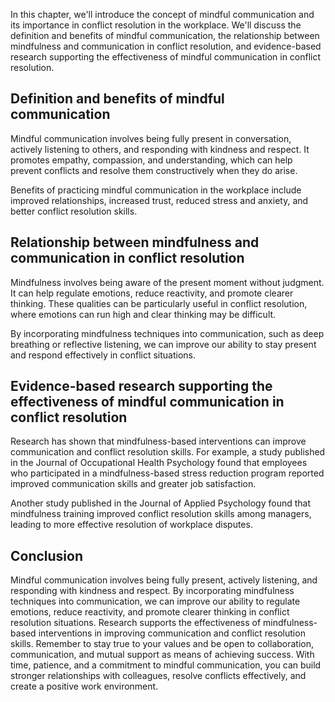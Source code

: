 
In this chapter, we'll introduce the concept of mindful communication and its importance in conflict resolution in the workplace. We'll discuss the definition and benefits of mindful communication, the relationship between mindfulness and communication in conflict resolution, and evidence-based research supporting the effectiveness of mindful communication in conflict resolution.

Definition and benefits of mindful communication
------------------------------------------------

Mindful communication involves being fully present in conversation, actively listening to others, and responding with kindness and respect. It promotes empathy, compassion, and understanding, which can help prevent conflicts and resolve them constructively when they do arise.

Benefits of practicing mindful communication in the workplace include improved relationships, increased trust, reduced stress and anxiety, and better conflict resolution skills.

Relationship between mindfulness and communication in conflict resolution
-------------------------------------------------------------------------

Mindfulness involves being aware of the present moment without judgment. It can help regulate emotions, reduce reactivity, and promote clearer thinking. These qualities can be particularly useful in conflict resolution, where emotions can run high and clear thinking may be difficult.

By incorporating mindfulness techniques into communication, such as deep breathing or reflective listening, we can improve our ability to stay present and respond effectively in conflict situations.

Evidence-based research supporting the effectiveness of mindful communication in conflict resolution
----------------------------------------------------------------------------------------------------

Research has shown that mindfulness-based interventions can improve communication and conflict resolution skills. For example, a study published in the Journal of Occupational Health Psychology found that employees who participated in a mindfulness-based stress reduction program reported improved communication skills and greater job satisfaction.

Another study published in the Journal of Applied Psychology found that mindfulness training improved conflict resolution skills among managers, leading to more effective resolution of workplace disputes.

Conclusion
----------

Mindful communication involves being fully present, actively listening, and responding with kindness and respect. By incorporating mindfulness techniques into communication, we can improve our ability to regulate emotions, reduce reactivity, and promote clearer thinking in conflict resolution situations. Research supports the effectiveness of mindfulness-based interventions in improving communication and conflict resolution skills. Remember to stay true to your values and be open to collaboration, communication, and mutual support as means of achieving success. With time, patience, and a commitment to mindful communication, you can build stronger relationships with colleagues, resolve conflicts effectively, and create a positive work environment.

